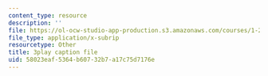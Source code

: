 ```yaml
---
content_type: resource
description: ''
file: https://ol-ocw-studio-app-production.s3.amazonaws.com/courses/1-258j-public-transportation-systems-spring-2017/58023eaf5364b60732b7a17c75d7176e_FTwuE36SUA.srt
file_type: application/x-subrip
resourcetype: Other
title: 3play caption file
uid: 58023eaf-5364-b607-32b7-a17c75d7176e
---
```

